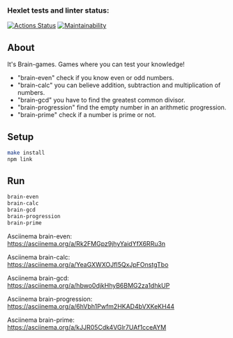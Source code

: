 ### Hexlet tests and linter status:
[![Actions Status](https://github.com/PaulVeir/frontend-project-44/workflows/hexlet-check/badge.svg)](https://github.com/PaulVeir/frontend-project-44/actions)
[![Maintainability](https://api.codeclimate.com/v1/badges/34057d9a0013eccadd3f/maintainability)](https://codeclimate.com/github/PaulVeir/frontend-project-44/maintainability)

## About

It's Brain-games. Games where you can test your knowledge!

* "brain-even" check if you know even or odd numbers.
* "brain-calc" you can believe addition, subtraction and multiplication of numbers.
* "brain-gcd" you have to find the greatest common divisor.
* "brain-progression" find the empty number in an arithmetic progression.
* "brain-prime" check if a number is prime or not.

## Setup

```bash
make install
npm link
```
## Run

```bash
brain-even
brain-calc
brain-gcd
brain-progression
brain-prime
```

Asciinema brain-even:
https://asciinema.org/a/Rk2FMGpz9jhyYaidYfX6RRu3n

Asciinema brain-calc:
https://asciinema.org/a/YeaGXWXOJfI5QxJpFOnstgTbo

Asciinema brain-gcd:
https://asciinema.org/a/hbwo0djkHhyB6BMG2za1dhkUP

Asciinema brain-progression:
https://asciinema.org/a/6hVbh1Pwfm2HKAD4bVXKeKH44

Asciinema brain-prime:
https://asciinema.org/a/kJJR05Cdk4VGlr7UAf1cceAYM